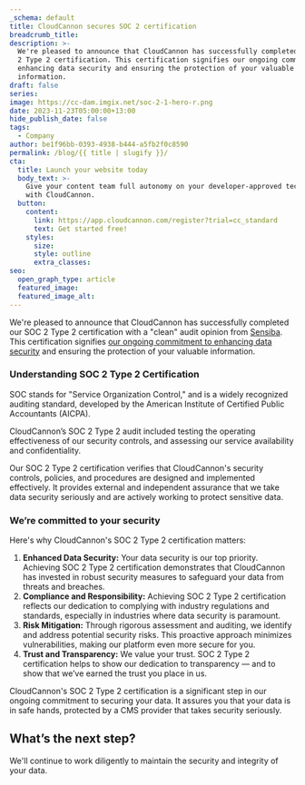 ```yaml
---
_schema: default
title: CloudCannon secures SOC 2 certification
breadcrumb_title:
description: >-
  We're pleased to announce that CloudCannon has successfully completed our SOC
  2 Type 2 certification. This certification signifies our ongoing commitment to
  enhancing data security and ensuring the protection of your valuable
  information.
draft: false
series:
image: https://cc-dam.imgix.net/soc-2-1-hero-r.png
date: 2023-11-23T05:00:00+13:00
hide_publish_date: false
tags:
  - Company
author: be1f96bb-0393-4938-b444-a5fb2f0c8590
permalink: /blog/{{ title | slugify }}/
cta:
  title: Launch your website today
  body_text: >-
    Give your content team full autonomy on your developer-approved tech stack
    with CloudCannon.
  button:
    content:
      link: https://app.cloudcannon.com/register?trial=cc_standard
      text: Get started free!
    styles:
      size:
      style: outline
      extra_classes:
seo:
  open_graph_type: article
  featured_image:
  featured_image_alt:
---
```

We're pleased to announce that CloudCannon has successfully completed our SOC 2 Type 2 certification with a "clean" audit opinion from <a target="_blank" rel="noopener" href="https://sensiba.com/">Sensiba</a>. This certification signifies <a target="_blank" rel="noopener" href="/security/">our ongoing commitment to enhancing data security</a> and ensuring the protection of your valuable information.

### Understanding SOC 2 Type 2 Certification

SOC stands for "Service Organization Control," and is a widely recognized auditing standard, developed by the American Institute of Certified Public Accountants (AICPA).

CloudCannon’s SOC 2 Type 2 audit included testing the operating effectiveness of our security controls, and assessing our service availability and confidentiality.

Our SOC 2 Type 2 certification verifies that CloudCannon's security controls, policies, and procedures are designed and implemented effectively. It provides external and independent assurance that we take data security seriously and are actively working to protect sensitive data.

### We’re committed to your security

Here's why CloudCannon's SOC 2 Type 2 certification matters:

1. **Enhanced Data Security:** Your data security is our top priority. Achieving SOC 2 Type 2 certification demonstrates that CloudCannon has invested in robust security measures to safeguard your data from threats and breaches.
2. **Compliance and Responsibility:** Achieving SOC 2 Type 2 certification reflects our dedication to complying with industry regulations and standards, especially in industries where data security is paramount.
3. **Risk Mitigation:** Through rigorous assessment and auditing, we identify and address potential security risks. This proactive approach minimizes vulnerabilities, making our platform even more secure for you.
4. **Trust and Transparency:** We value your trust. SOC 2 Type 2 certification helps to show our dedication to transparency — and to show that we’ve earned the trust you place in us.

CloudCannon's SOC 2 Type 2 certification is a significant step in our ongoing commitment to securing your data. It assures you that your data is in safe hands, protected by a CMS provider that takes security seriously.

## What’s the next step?

We'll continue to work diligently to maintain the security and integrity of your data.